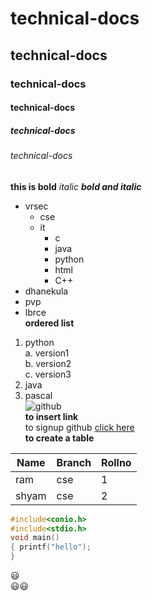 # technical-docs
## technical-docs
### technical-docs
#### technical-docs
##### technical-docs
###### technical-docs
**this is bold**
*italic*
***bold and italic***
- vrsec 
  * cse 
  * it
    - c
    - java
    - python 
    - html
    - C++     
- dhanekula
- pvp
- lbrce  
**ordered list**
1. python    
  a. version1   
  b. version2  
  c. version3
2. java 
3. pascal  
![github](https://encrypted-tbn0.gstatic.com/images?q=tbn:ANd9GcRze9USGZEc9lgQQST-rnKrH0VDCbJuOvAqLw&usqp=CAU)  
**to insert link**    
to signup github [click here](https://github.com/)  
**to create a table**  

Name|Branch|Rollno  
------|------|------  
ram|cse|1  
shyam|cse|2

```C
#include<conio.h>
#include<stdio.h>
void main()
{ printf("hello");
}
```

:smiley:  
:smiley::smiley:
